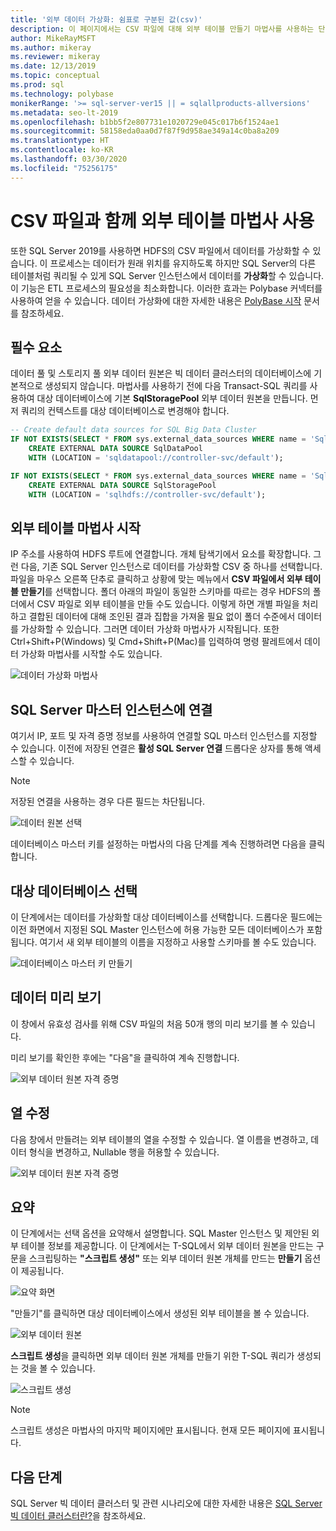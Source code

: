 ```yaml
---
title: '외부 데이터 가상화: 쉼표로 구분된 값(csv)'
description: 이 페이지에서는 CSV 파일에 대해 외부 테이블 만들기 마법사를 사용하는 단계를 자세히 설명합니다.
author: MikeRayMSFT
ms.author: mikeray
ms.reviewer: mikeray
ms.date: 12/13/2019
ms.topic: conceptual
ms.prod: sql
ms.technology: polybase
monikerRange: '>= sql-server-ver15 || = sqlallproducts-allversions'
ms.metadata: seo-lt-2019
ms.openlocfilehash: b1bb5f2e807731e1020729e045c017b6f1524ae1
ms.sourcegitcommit: 58158eda0aa0d7f87f9d958ae349a14c0ba8a209
ms.translationtype: HT
ms.contentlocale: ko-KR
ms.lasthandoff: 03/30/2020
ms.locfileid: "75256175"
---
```

# <a name="use-the-external-table-wizard-with-csv-files"></a>CSV 파일과 함께 외부 테이블 마법사 사용

또한 SQL Server 2019를 사용하면 HDFS의 CSV 파일에서 데이터를 가상화할 수 있습니다.  이 프로세스는 데이터가 원래 위치를 유지하도록 하지만 SQL Server의 다른 테이블처럼 쿼리될 수 있게 SQL Server 인스턴스에서 데이터를 **가상화**할 수 있습니다. 이 기능은 ETL 프로세스의 필요성을 최소화합니다. 이러한 효과는 Polybase 커넥터를 사용하여 얻을 수 있습니다. 데이터 가상화에 대한 자세한 내용은 [PolyBase 시작](polybase-guide.md) 문서를 참조하세요.

## <a name="prerequisite"></a>필수 요소

데이터 풀 및 스토리지 풀 외부 데이터 원본은 빅 데이터 클러스터의 데이터베이스에 기본적으로 생성되지 않습니다. 마법사를 사용하기 전에 다음 Transact-SQL 쿼리를 사용하여 대상 데이터베이스에 기본 **SqlStoragePool** 외부 데이터 원본을 만듭니다. 먼저 쿼리의 컨텍스트를 대상 데이터베이스로 변경해야 합니다.

```sql
-- Create default data sources for SQL Big Data Cluster
IF NOT EXISTS(SELECT * FROM sys.external_data_sources WHERE name = 'SqlDataPool')
    CREATE EXTERNAL DATA SOURCE SqlDataPool
    WITH (LOCATION = 'sqldatapool://controller-svc/default');

IF NOT EXISTS(SELECT * FROM sys.external_data_sources WHERE name = 'SqlStoragePool')
    CREATE EXTERNAL DATA SOURCE SqlStoragePool
    WITH (LOCATION = 'sqlhdfs://controller-svc/default');
```

## <a name="launch-the-external-table-wizard"></a>외부 테이블 마법사 시작

IP 주소를 사용하여 HDFS 루트에 연결합니다. 개체 탐색기에서 요소를 확장합니다. 그런 다음, 기존 SQL Server 인스턴스로 데이터를 가상화할 CSV 중 하나를 선택합니다. 파일을 마우스 오른쪽 단추로 클릭하고 상황에 맞는 메뉴에서 **CSV 파일에서 외부 테이블 만들기**를 선택합니다. 폴더 아래의 파일이 동일한 스키마를 따르는 경우 HDFS의 폴더에서 CSV 파일로 외부 테이블을 만들 수도 있습니다. 이렇게 하면 개별 파일을 처리하고 결합된 데이터에 대해 조인된 결과 집합을 가져올 필요 없이 폴더 수준에서 데이터를 가상화할 수 있습니다. 그러면 데이터 가상화 마법사가 시작됩니다. 또한 Ctrl+Shift+P(Windows) 및 Cmd+Shift+P(Mac)를 입력하여 명령 팔레트에서 데이터 가상화 마법사를 시작할 수도 있습니다.

![데이터 가상화 마법사](media/data-virtualization/csv-virtualize-data-wizard.png)

## <a name="connect-to-a-sql-server-master-instance"></a>SQL Server 마스터 인스턴스에 연결

여기서 IP, 포트 및 자격 증명 정보를 사용하여 연결할 SQL 마스터 인스턴스를 지정할 수 있습니다. 이전에 저장된 연결은 **활성 SQL Server 연결** 드롭다운 상자를 통해 액세스할 수 있습니다. 
> [!NOTE]
>저장된 연결을 사용하는 경우 다른 필드는 차단됩니다.


![데이터 원본 선택](media/data-virtualization/csv-connect-to-master.png)

데이터베이스 마스터 키를 설정하는 마법사의 다음 단계를 계속 진행하려면 다음을 클릭합니다.

## <a name="select-destination-database"></a>대상 데이터베이스 선택

이 단계에서는 데이터를 가상화할 대상 데이터베이스를 선택합니다. 드롭다운 필드에는 이전 화면에서 지정된 SQL Master 인스턴스에 허용 가능한 모든 데이터베이스가 포함됩니다. 여기서 새 외부 테이블의 이름을 지정하고 사용할 스키마를 볼 수도 있습니다.

![데이터베이스 마스터 키 만들기](media/data-virtualization/csv-select-destination.png)


## <a name="preview-data"></a>데이터 미리 보기

이 창에서 유효성 검사를 위해 CSV 파일의 처음 50개 행의 미리 보기를 볼 수 있습니다.

미리 보기를 확인한 후에는 "다음"을 클릭하여 계속 진행합니다.

![외부 데이터 원본 자격 증명](media/data-virtualization/csv-preview-data.png)

## <a name="modify-columns"></a>열 수정

다음 창에서 만들려는 외부 테이블의 열을 수정할 수 있습니다. 열 이름을 변경하고, 데이터 형식을 변경하고, Nullable 행을 허용할 수 있습니다. 

![외부 데이터 원본 자격 증명](media/data-virtualization/csv-modify-columns.png)


## <a name="summary"></a>요약

이 단계에서는 선택 옵션을 요약해서 설명합니다. SQL Master 인스턴스 및 제안된 외부 테이블 정보를 제공합니다. 이 단계에서는 T-SQL에서 외부 데이터 원본을 만드는 구문을 스크립팅하는 **"스크립트 생성"** 또는 외부 데이터 원본 개체를 만드는 **만들기** 옵션이 제공됩니다.

![요약 화면](media/data-virtualization/csv-virtualize-data-summary.png)

"만들기"를 클릭하면 대상 데이터베이스에서 생성된 외부 테이블을 볼 수 있습니다.

![외부 데이터 원본](media/data-virtualization/csv-external-data-sources.png)

**스크립트 생성**을 클릭하면 외부 데이터 원본 개체를 만들기 위한 T-SQL 쿼리가 생성되는 것을 볼 수 있습니다.

![스크립트 생성](media/data-virtualization/csv-generated-script.png)

> [!NOTE]
> 스크립트 생성은 마법사의 마지막 페이지에만 표시됩니다. 현재 모든 페이지에 표시됩니다.

## <a name="next-steps"></a>다음 단계

SQL Server 빅 데이터 클러스터 및 관련 시나리오에 대한 자세한 내용은 [SQL Server 빅 데이터 클러스터란?](../../big-data-cluster/big-data-cluster-overview.md)을 참조하세요.
